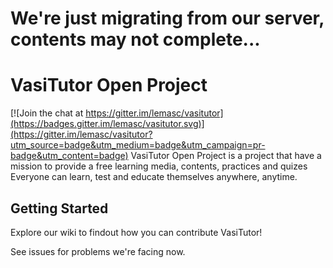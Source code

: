 # We're just migrating from our server, contents may not complete...
# VasiTutor Open Project

[![Join the chat at https://gitter.im/lemasc/vasitutor](https://badges.gitter.im/lemasc/vasitutor.svg)](https://gitter.im/lemasc/vasitutor?utm_source=badge&utm_medium=badge&utm_campaign=pr-badge&utm_content=badge)
VasiTutor Open Project is a project that have a mission to provide a free learning media, contents, practices and quizes
Everyone can learn, test and educate themselves anywhere, anytime.

## Getting Started
Explore our wiki to findout how you can contribute VasiTutor!

See issues for problems we're facing now.
